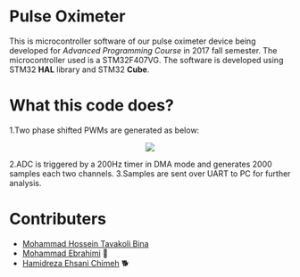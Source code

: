 # Pulse Oximeter
This is microcontroller software of our pulse oximeter device being developed for _Advanced Programming Course_ in 2017 fall semester. The microcontroller used is a STM32F407VG. The software is developed using STM32 **HAL** library and STM32 **Cube**.
# What this code does?
1.Two phase shifted PWMs are generated as below:

<p align="center">
	<img src="https://image.ibb.co/hviDxk/pwm.jpg">
</p>

2.ADC is triggered by a 200Hz timer in DMA mode and generates 2000 samples each two channels.
3.Samples are sent over UART to PC for further analysis.

# Contributers
* [Mohammad Hossein Tavakoli Bina](https://github.com/mhtb32)
* [Mohammad Ebrahimi](https://github.com/Ebik95) :bear:
* [Hamidreza Ehsani Chimeh](https://github.com/hrehsani) :dog2:
